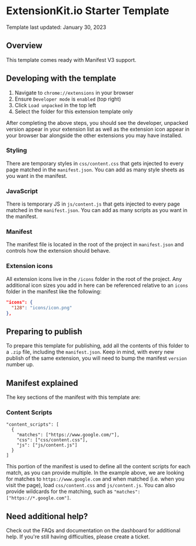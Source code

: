 # ExtensionKit.io Starter Template

Template last updated: January 30, 2023

## Overview

This template comes ready with Manifest V3 support.

## Developing with the template

1. Navigate to `chrome://extensions` in your browser
2. Ensure `Developer mode` is `enabled` (top right)
3. Click `Load unpacked` in the top left
4. Select the folder for this extension template only

After completing the above steps, you should see the developer, unpacked version appear in your extension list as well as the extension icon appear in your browser bar alongside the other extensions you may have installed.

### Styling

There are temporary styles in `css/content.css` that gets injected to every page matched in the `manifest.json`. You can add as many style sheets as you want in the manifest.

### JavaScript

There is temporary JS in `js/content.js` that gets injected to every page matched in the `manifest.json`. You can add as many scripts as you want in the manifest.

### Manifest

The manifest file is located in the root of the project in `manifest.json` and controls how the extension should behave.

### Extension icons

All extension icons live in the `/icons` folder in the root of the project. Any additional icon sizes you add in here can be referenced relative to an `icons` folder in the manifest like the following:

```json
"icons": {
  "128": "icons/icon.png"
},
```

## Preparing to publish

To prepare this template for publishing, add all the contents of this folder to a `.zip` file, including the `manifest.json`. Keep in mind, with every new publish of the same extension, you will need to bump the manifest `version` number up.

## Manifest explained

The key sections of the manifest with this template are:

### Content Scripts

```
"content_scripts": [
  {
    "matches": ["https://www.google.com/"],
    "css": ["css/content.css"],
    "js": ["js/content.js"]
  }
]
```

This portion of the manifest is used to define all the content scripts for each match, as you can provide multiple. In the example above, we are looking for matches to `https://www.google.com` and when matched (i.e. when you visit the page), load `css/content.css` and `js/content.js`. You can also provide wildcards for the matching, such as `"matches": ["https://*.google.com"]`.

## Need additional help?

Check out the FAQs and documentation on the dashboard for additional help. If you're still having difficulties, please create a ticket.
